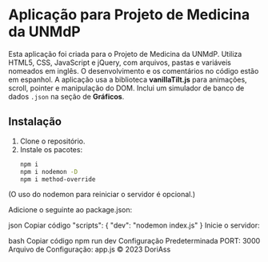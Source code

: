 # Aplicação para Projeto de Medicina da UNMdP

Esta aplicação foi criada para o Projeto de Medicina da UNMdP. Utiliza HTML5, CSS, JavaScript e jQuery, com arquivos, pastas e variáveis nomeados em inglês. O desenvolvimento e os comentários no código estão em espanhol. A aplicação usa a biblioteca **vanillaTilt.js** para animações, scroll, pointer e manipulação do DOM. Inclui um simulador de banco de dados `.json` na seção de **Gráficos**.

## Instalação

1. Clone o repositório.
2. Instale os pacotes:
   ```bash
   npm i
   npm i nodemon -D
   npm i method-override
(O uso do nodemon para reiniciar o servidor é opcional.)

Adicione o seguinte ao package.json:

json
Copiar código
"scripts": {
  "dev": "nodemon index.js"
}
Inicie o servidor:

bash
Copiar código
npm run dev
Configuração Predeterminada
PORT: 3000
Arquivo de Configuração: app.js
© 2023 DoriAss
